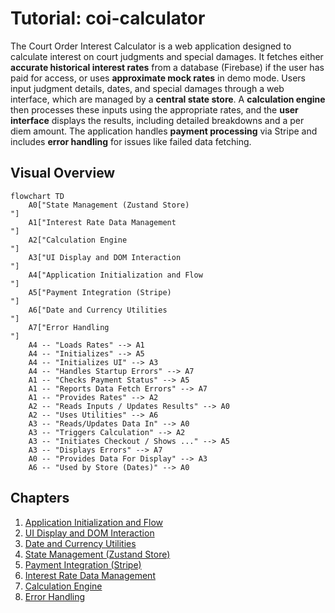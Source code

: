 # Tutorial: coi-calculator

The Court Order Interest Calculator is a web application designed to
calculate interest on court judgments and special damages. It fetches
either **accurate historical interest rates** from a database (Firebase) if
the user has paid for access, or uses **approximate mock rates** in demo mode.
Users input judgment details, dates, and special damages through a web interface,
which are managed by a **central state store**. A **calculation engine**
then processes these inputs using the appropriate rates, and the
**user interface** displays the results, including detailed breakdowns and
a per diem amount. The application handles **payment processing** via Stripe
and includes **error handling** for issues like failed data fetching.


## Visual Overview

```mermaid
flowchart TD
    A0["State Management (Zustand Store)
"]
    A1["Interest Rate Data Management
"]
    A2["Calculation Engine
"]
    A3["UI Display and DOM Interaction
"]
    A4["Application Initialization and Flow
"]
    A5["Payment Integration (Stripe)
"]
    A6["Date and Currency Utilities
"]
    A7["Error Handling
"]
    A4 -- "Loads Rates" --> A1
    A4 -- "Initializes" --> A5
    A4 -- "Initializes UI" --> A3
    A4 -- "Handles Startup Errors" --> A7
    A1 -- "Checks Payment Status" --> A5
    A1 -- "Reports Data Fetch Errors" --> A7
    A1 -- "Provides Rates" --> A2
    A2 -- "Reads Inputs / Updates Results" --> A0
    A2 -- "Uses Utilities" --> A6
    A3 -- "Reads/Updates Data In" --> A0
    A3 -- "Triggers Calculation" --> A2
    A3 -- "Initiates Checkout / Shows ..." --> A5
    A3 -- "Displays Errors" --> A7
    A0 -- "Provides Data For Display" --> A3
    A6 -- "Used by Store (Dates)" --> A0
```

## Chapters

1. [Application Initialization and Flow
](01_application_initialization_and_flow_.md)
2. [UI Display and DOM Interaction
](02_ui_display_and_dom_interaction_.md)
3. [Date and Currency Utilities
](03_date_and_currency_utilities_.md)
4. [State Management (Zustand Store)
](04_state_management__zustand_store__.md)
5. [Payment Integration (Stripe)
](05_payment_integration__stripe__.md)
6. [Interest Rate Data Management
](06_interest_rate_data_management_.md)
7. [Calculation Engine
](07_calculation_engine_.md)
8. [Error Handling
](08_error_handling_.md)